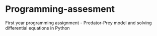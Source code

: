 # Programming-assesment

First year programming assignment - Predator-Prey model and solving differential equations in Python

